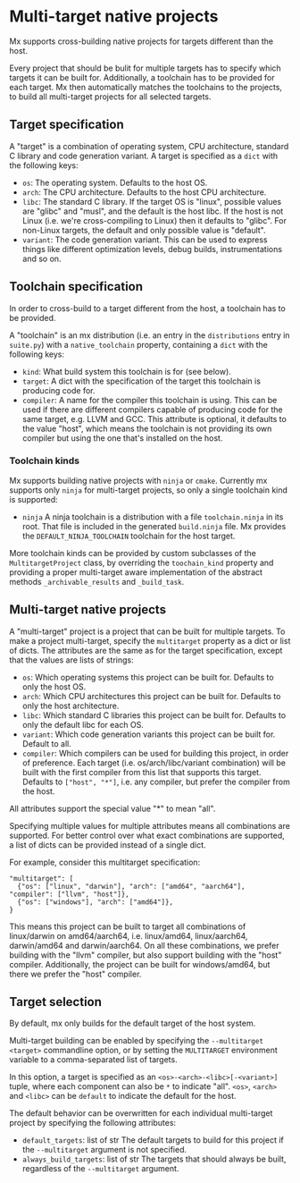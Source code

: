 # Multi-target native projects

Mx supports cross-building native projects for targets different than the host.

Every project that should be bulit for multiple targets has to specify which targets it can be built
for. Additionally, a toolchain has to be provided for each target. Mx then automatically matches the
toolchains to the projects, to build all multi-target projects for all selected targets.

## Target specification

A "target" is a combination of operating system, CPU architecture, standard C library and code
generation variant. A target is specified as a `dict` with the following keys:

* `os`: The operating system.
  Defaults to the host OS.
* `arch`: The CPU architecture.
  Defaults to the host CPU architecture.
* `libc`: The standard C library.
  If the target OS is "linux", possible values are "glibc" and "musl", and the default is the host
  libc. If the host is not Linux (i.e. we're cross-compiling to Linux) then it defaults to "glibc".
  For non-Linux targets, the default and only possible value is "default".
* `variant`: The code generation variant.
  This can be used to express things like different optimization levels, debug builds,
  instrumentations and so on.

## Toolchain specification

In order to cross-build to a target different from the host, a toolchain has to be provided.

A "toolchain" is an mx distribution (i.e. an entry in the `distributions` entry in `suite.py`) with
a `native_toolchain` property, containing a `dict` with the following keys:

* `kind`: What build system this toolchain is for (see below).
* `target`: A dict with the specification of the target this toolchain is producing code for.
* `compiler`: A name for the compiler this toolchain is using.
  This can be used if there are different compilers capable of producing code for the same target,
  e.g. LLVM and GCC. This attribute is optional, it defaults to the value "host", which means the
  toolchain is not providing its own compiler but using the one that's installed on the host.

### Toolchain kinds

Mx supports building native projects with `ninja` or `cmake`. Currently mx supports only `ninja` for
multi-target projects, so only a single toolchain kind is supported:

* `ninja`
  A ninja toolchain is a distribution with a file `toolchain.ninja` in its root.
  That file is included in the generated `build.ninja` file.
  Mx provides the `DEFAULT_NINJA_TOOLCHAIN` toolchain for the host target.

More toolchain kinds can be provided by custom subclasses of the `MultitargetProject` class, by
overriding the `toochain_kind` property and providing a proper multi-target aware implementation of
the abstract methods `_archivable_results` and `_build_task`.

## Multi-target native projects

A "multi-target" project is a project that can be built for multiple targets. To make a project
multi-target, specify the `multitarget` property as a dict or list of dicts. The attributes are the
same as for the target specification, except that the values are lists of strings:

* `os`: Which operating systems this project can be built for.
  Defaults to only the host OS.
* `arch`: Which CPU architectures this project can be built for.
  Defaults to only the host architecture.
* `libc`: Which standard C libraries this project can be built for.
  Defaults to only the default libc for each OS.
* `variant`: Which code generation variants this project can be built for.
  Default to all.
* `compiler`: Which compilers can be used for building this project, in order of preference.
  Each target (i.e. os/arch/libc/variant combination) will be built with the first compiler from
  this list that supports this target.
  Defaults to `["host", "*"]`, i.e. any compiler, but prefer the compiler from the host.

All attributes support the special value "*" to mean "all".

Specifying multiple values for multiple attributes means all combinations are supported. For better
control over what exact combinations are supported, a list of dicts can be provided instead of a
single dict.

For example, consider this multitarget specification:
```
"multitarget": [
  {"os": ["linux", "darwin"], "arch": ["amd64", "aarch64"], "compiler": ["llvm", "host"]},
  {"os": ["windows"], "arch": ["amd64"]},
}
```

This means this project can be built to target all combinations of linux/darwin on amd64/aarch64,
i.e. linux/amd64, linux/aarch64, darwin/amd64 and darwin/aarch64. On all these combinations, we
prefer building with the "llvm" compiler, but also support building with the "host" compiler.
Additionally, the project can be built for windows/amd64, but there we prefer the "host" compiler.

## Target selection

By default, mx only builds for the default target of the host system.

Multi-target building can be enabled by specifying the `--multitarget <target>` commandline option,
or by setting the `MULTITARGET` environment variable to a comma-separated list of targets.

In this option, a target is specified as an `<os>-<arch>-<libc>[-<variant>]` tuple, where each
component can also be `*` to indicate "all". `<os>`, `<arch>` and `<libc>` can be `default` to
indicate the default for the host.

The default behavior can be overwritten for each individual multi-target project by specifying the
following attributes:

* `default_targets`: list of str
  The default targets to build for this project if the `--multitarget` argument is not specified.
* `always_build_targets`: list of str
  The targets that should always be built, regardless of the `--multitarget` argument.
